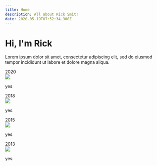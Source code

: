 ```yaml
---
title: Home
description: All about Rick Smit!
date: 2020-05-19T07:52:34.300Z
---
```


# Hi, I'm Rick

Lorem ipsum dolor sit amet, consectetur adipiscing elit, sed do eiusmod tempor incididunt ut labore et dolore magna aliqua.

<div class="updates">
  <div class="update">
    <div class="line"></div>
    <aside class="timestamp">2020</aside>
    <main class="timestamp">
      <img src="https://www.thinkmill.com.au/static/images/logos/reactjs.png">
      <p>yes</p>
    </main>
  </div>
  <div class="update">
    <div class="line"></div>
    <aside class="timestamp">2018</aside>
    <main class="timestamp">
      <img src="https://www.thinkmill.com.au/static/images/logos/reactjs.png">
    <p>yes</p>
    </main>
  </div>
  <div class="update">
    <div class="line"></div>
    <aside class="timestamp">2015</aside>
    <main class="timestamp">
      <img src="https://www.thinkmill.com.au/static/images/logos/reactjs.png">
    <p>yes</p>
    </main>
  </div>
  <div class="update">
    <div class="line"></div>
    <aside class="timestamp">2013</aside>
    <main class="timestamp">
      <img src="https://www.thinkmill.com.au/static/images/logos/reactjs.png">
    <p>yes</p>
    </main>
  </div>

</div>
